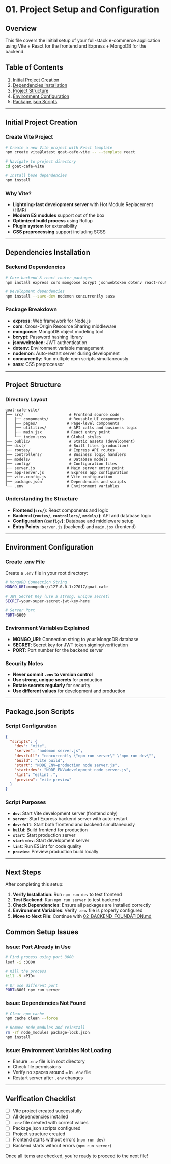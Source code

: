 # 01. Project Setup and Configuration

## Overview
This file covers the initial setup of your full-stack e-commerce application using Vite + React for the frontend and Express + MongoDB for the backend.

## Table of Contents
1. [Initial Project Creation](#initial-project-creation)
2. [Dependencies Installation](#dependencies-installation)
3. [Project Structure](#project-structure)
4. [Environment Configuration](#environment-configuration)
5. [Package.json Scripts](#packagejson-scripts)

---

## Initial Project Creation

### Create Vite Project
```bash
# Create a new Vite project with React template
npm create vite@latest goat-cafe-vite -- --template react

# Navigate to project directory
cd goat-cafe-vite

# Install base dependencies
npm install
```

### Why Vite?
- **Lightning-fast development server** with Hot Module Replacement (HMR)
- **Modern ES modules** support out of the box
- **Optimized build process** using Rollup
- **Plugin system** for extensibility
- **CSS preprocessing** support including SCSS

---

## Dependencies Installation

### Backend Dependencies
```bash
# Core backend & react router packages
npm install express cors mongoose bcrypt jsonwebtoken dotenv react-router-dom

# Development dependencies
npm install --save-dev nodemon concurrently sass
```

### Package Breakdown
- **express**: Web framework for Node.js
- **cors**: Cross-Origin Resource Sharing middleware
- **mongoose**: MongoDB object modeling tool
- **bcrypt**: Password hashing library
- **jsonwebtoken**: JWT authentication
- **dotenv**: Environment variable management
- **nodemon**: Auto-restart server during development
- **concurrently**: Run multiple npm scripts simultaneously
- **sass**: CSS preprocessor

---

## Project Structure

### Directory Layout
```
goat-cafe-vite/
├── src/                    # Frontend source code
│   ├── components/         # Reusable UI components
│   ├── pages/             # Page-level components
│   ├── utilities/          # API calls and business logic
│   ├── main.jsx           # React entry point
│   └── index.scss         # Global styles
├── public/                 # Static assets (development)
├── dist/                   # Built files (production)
├── routes/                 # Express API routes
├── controllers/            # Business logic handlers
├── models/                 # Database models
├── config/                 # Configuration files
├── server.js              # Main server entry point
├── app-server.js          # Express app configuration
├── vite.config.js         # Vite configuration
├── package.json           # Dependencies and scripts
└── .env                   # Environment variables
```

### Understanding the Structure
- **Frontend (`src/`)**: React components and logic
- **Backend (`routes/`, `controllers/`, `models/`)**: API and database logic
- **Configuration (`config/`)**: Database and middleware setup
- **Entry Points**: `server.js` (backend) and `main.jsx` (frontend)

---

## Environment Configuration

### Create .env File
Create a `.env` file in your root directory:
```bash
# MongoDB Connection String
MONGO_URI=mongodb://127.0.0.1:27017/goat-cafe

# JWT Secret Key (use a strong, unique secret)
SECRET=your-super-secret-jwt-key-here

# Server Port
PORT=3000
```

### Environment Variables Explained
- **MONGO_URI**: Connection string to your MongoDB database
- **SECRET**: Secret key for JWT token signing/verification
- **PORT**: Port number for the backend server

### Security Notes
- **Never commit `.env` to version control**
- **Use strong, unique secrets** for production
- **Rotate secrets regularly** for security
- **Use different values** for development and production

---

## Package.json Scripts

### Script Configuration
```json
{
  "scripts": {
    "dev": "vite",
    "server": "nodemon server.js",
    "dev:full": "concurrently \"npm run server\" \"npm run dev\"",
    "build": "vite build",
    "start": "NODE_ENV=production node server.js",
    "start:dev": "NODE_ENV=development node server.js",
    "lint": "eslint .",
    "preview": "vite preview"
  }
}
```

### Script Purposes
- **`dev`**: Start Vite development server (frontend only)
- **`server`**: Start Express backend server with auto-restart
- **`dev:full`**: Start both frontend and backend simultaneously
- **`build`**: Build frontend for production
- **`start`**: Start production server
- **`start:dev`**: Start development server
- **`lint`**: Run ESLint for code quality
- **`preview`**: Preview production build locally

---

## Next Steps

After completing this setup:

1. **Verify Installation**: Run `npm run dev` to test frontend
2. **Test Backend**: Run `npm run server` to test backend
3. **Check Dependencies**: Ensure all packages are installed correctly
4. **Environment Variables**: Verify `.env` file is properly configured
5. **Move to Next File**: Continue with [02_BACKEND_FOUNDATION.md](./02_BACKEND_FOUNDATION.md)

## Common Setup Issues

### Issue: Port Already in Use
```bash
# Find process using port 3000
lsof -i :3000

# Kill the process
kill -9 <PID>

# Or use different port
PORT=8001 npm run server
```

### Issue: Dependencies Not Found
```bash
# Clear npm cache
npm cache clean --force

# Remove node_modules and reinstall
rm -rf node_modules package-lock.json
npm install
```

### Issue: Environment Variables Not Loading
- Ensure `.env` file is in root directory
- Check file permissions
- Verify no spaces around `=` in `.env` file
- Restart server after `.env` changes

---

## Verification Checklist

- [ ] Vite project created successfully
- [ ] All dependencies installed
- [ ] `.env` file created with correct values
- [ ] Package.json scripts configured
- [ ] Project structure created
- [ ] Frontend starts without errors (`npm run dev`)
- [ ] Backend starts without errors (`npm run server`)

Once all items are checked, you're ready to proceed to the next file!
